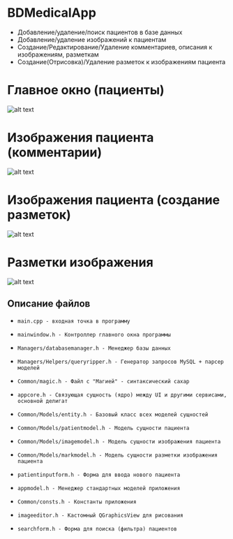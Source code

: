# BDMedicalApp

- Добавление/удаление/поиск пациентов в базе данных
- Добавление/удаление изображений к пациентам
- Создание/Редактирование/Удаление комментариев, описания к изображениям, разметкам
- Создание(Отрисовка)/Удаление разметок к изображениям пациента

# Главное окно (пациенты)
  ![alt text](https://pp.userapi.com/c852024/v852024825/8d6c5/W8BLZp1LDSg.jpg)
# Изображения пациента (комментарии)
  ![alt text](https://pp.userapi.com/c852024/v852024825/8d68e/hXjD0vFSU6w.jpg)
# Изображения пациента (создание разметок)
  ![alt text](https://pp.userapi.com/c852024/v852024825/8d6b1/vSyZpn1dr8w.jpg)
# Разметки изображения
  ![alt text](https://pp.userapi.com/c852024/v852024825/8d6a2/zptdrwmarqc.jpg)

## Описание файлов

  -     main.cpp - входная точка в программу 
  -     mainwindow.h - Контроллер главного окна программы
  -     Managers/databasemanager.h - Менеджер базы данных
  -     Managers/Helpers/queryripper.h - Генератор запросов MySQL + парсер моделей
  -     Common/magic.h - Файл с "Магией" - синтаксический сахар
  -     appcore.h - Связующая сущность (ядро) между UI и другими сервисами, основной делигат
  -     Common/Models/entity.h - Базовый класс всех моделей сущностей
  -     Common/Models/patientmodel.h - Модель сущности пациента
  -     Common/Models/imagemodel.h - Модель сущности изображения пациента
  -     Common/Models/markmodel.h - Модель сущности разметки изображения пациента
  -     patientinputform.h - Форма для ввода нового пациента
  -     appmodel.h - Менеджер стандартных моделей приложения
  -     Common/consts.h - Константы приложения
  -     imageeditor.h - Кастомный QGraphicsView для рисования
  -     searchform.h - Форма для поиска (фильтра) пациентов
  
  
  
